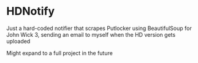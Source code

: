 # HDNotify
Just a hard-coded notifier that scrapes Putlocker using BeautifulSoup for John Wick 3, sending an email to myself when the HD version gets uploaded

Might expand to a full project in the future
